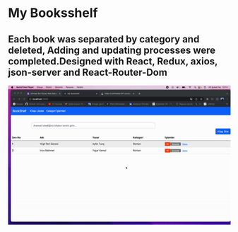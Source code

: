 # My Booksshelf


## Each book was separated by category and deleted, Adding and updating processes were completed.Designed with React, Redux, axios, json-server and React-Router-Dom


![Watch the video](https://github.com/ozbuganliramazan/My-Bookshelf/blob/main/src/boks.gif)
